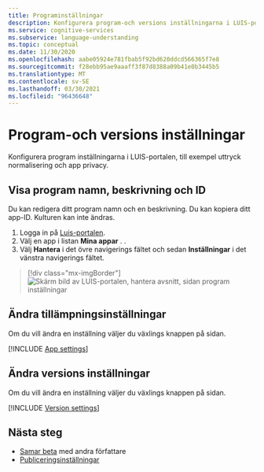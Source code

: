 ```yaml
---
title: Programinställningar
description: Konfigurera program-och versions inställningarna i LUIS-portalen, till exempel uttryck normalisering och app privacy.
ms.service: cognitive-services
ms.subservice: language-understanding
ms.topic: conceptual
ms.date: 11/30/2020
ms.openlocfilehash: aabe05924e781fbab5f92bd620ddcd566365f7e8
ms.sourcegitcommit: f28ebb95ae9aaaff3f87d8388a09b41e0b3445b5
ms.translationtype: MT
ms.contentlocale: sv-SE
ms.lasthandoff: 03/30/2021
ms.locfileid: "96436648"
---
```

# <a name="application-and-version-settings"></a>Program-och versions inställningar

Konfigurera program inställningarna i LUIS-portalen, till exempel uttryck normalisering och app privacy.

## <a name="view-application-name-description-and-id"></a>Visa program namn, beskrivning och ID

Du kan redigera ditt program namn och en beskrivning. Du kan kopiera ditt app-ID. Kulturen kan inte ändras.

1. Logga in på [Luis-portalen](https://www.luis.ai).
1. Välj en app i listan **Mina appar** .
.
1. Välj **Hantera** i det övre navigerings fältet och sedan **Inställningar** i det vänstra navigerings fältet.

> [!div class="mx-imgBorder"]
> ![Skärm bild av LUIS-portalen, hantera avsnitt, sidan program inställningar](media/app-settings/luis-portal-manage-section-application-settings.png)


## <a name="change-application-settings"></a>Ändra tillämpningsinställningar

Om du vill ändra en inställning väljer du växlings knappen på sidan.

[!INCLUDE [App settings](includes/app-settings.md)]

## <a name="change-version-settings"></a>Ändra versions inställningar

Om du vill ändra en inställning väljer du växlings knappen på sidan.

[!INCLUDE [Version settings](includes/app-version-settings.md)]

## <a name="next-steps"></a>Nästa steg

* [Samar beta](luis-how-to-collaborate.md) med andra författare
* [Publiceringsinställningar](luis-how-to-publish-app.md#configuring-publish-settings)
